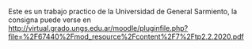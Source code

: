 Este es un trabajo practico de la Universidad de General Sarmiento, la consigna puede verse en http://virtual.grado.ungs.edu.ar/moodle/pluginfile.php?file=%2F67440%2Fmod_resource%2Fcontent%2F7%2Ftp2.2.2020.pdf